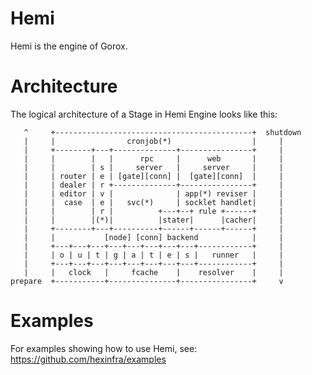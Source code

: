 Hemi
====

Hemi is the engine of Gorox.


Architecture
============

The logical architecture of a Stage in Hemi Engine looks like this:

```
   ^     +--------------------------------------------+  shutdown
   |     |                cronjob(*)                  |     |
   |     +--------+---+--------------+----------------+     |
   |     |        |   |      rpc     |      web       |     |
   |     |        | s |     server   |     server     |     |
   |     | router | e | [gate][conn] |  [gate][conn]  |     |
   |     | dealer | r +--------------+----------------+     |
   |     | editor | v |              | app(*) reviser |     |
   |     |  case  | e |   svc(*)     | socklet handlet|     |
   |     |        | r |          +---+--+ rule +------+     |
   |     |        |(*)|          |stater|      |cacher|     |
   |     +--------+---+----------+------+------+------+     |
   |     |           [node] [conn] backend            |     |
   |     +---+---+---+---+---+---+---+---+------------+     |
   |     | o | u | t | g | a | t | e | s |   runner   |     |
   |     +---+---+---+---+---+---+---+---+------------+     |
   |     |   clock   |     fcache    |    resolver    |     |
prepare  +-----------+---------------+----------------+     v

```

Examples
========

For examples showing how to use Hemi, see: https://github.com/hexinfra/examples
